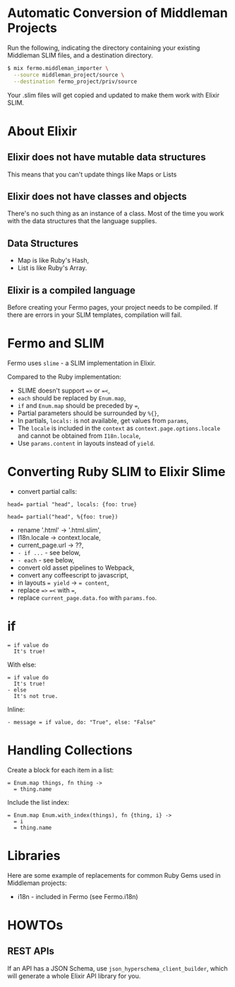 # Automatic Conversion of Middleman Projects

Run the following, indicating the directory containing
your existing Middleman SLIM files, and a destination directory.

```sh
$ mix fermo.middleman_importer \
  --source middleman_project/source \
  --destination fermo_project/priv/source
```

Your .slim files will get copied and updated to make them
work with Elixir SLIM.

# About Elixir

## Elixir does not have mutable data structures

This means that you can't update things like Maps or Lists

## Elixir does not have classes and objects

There's no such thing as an instance of a class. Most of the
time you work with the data structures that the language supplies.

## Data Structures

* Map is like Ruby's Hash,
* List is like Ruby's Array.

## Elixir is a compiled language

Before creating your Fermo pages, your project needs to be compiled.
If there are errors in your SLIM templates, compilation will fail.

# Fermo and SLIM

Fermo uses `slime` - a SLIM implementation in Elixir.

Compared to the Ruby implementation:

* SLIME doesn't support `=>` or `=<`,
* `each` should be replaced by `Enum.map`,
* `if` and `Enum.map` should be preceded by `=`,
* Partial parameters should be surrounded by `%{}`,
* In partials, `locals:` is not available, get values from `params`,
* The `locale` is included in the `context` as `context.page.options.locale`
  and cannot be obtained from `I18n.locale`,
* Use `params.content` in layouts instead of `yield`.

# Converting Ruby SLIM to Elixir Slime

* convert partial calls:

```slim
head= partial "head", locals: {foo: true}
```

```slime
head= partial("head", %{foo: true})
```

* rename '.html' -> '.html.slim',
* I18n.locale -> context.locale,
* current_page.url -> ??,
* `- if ...` - see below,
* `- each` - see below,
* convert old asset pipelines to Webpack,
* convert any coffeescript to javascript,
* in layouts `= yield` -> `= content`,
* replace `=>` `=<` with `=`,
* replace `current_page.data.foo` with `params.foo`.

# if

```
= if value do
  It's true!
```

With else:

```
= if value do
  It's true!
- else
  It's not true.
```

Inline:

```
- message = if value, do: "True", else: "False"
```

# Handling Collections

Create a block for each item in a list:

```
= Enum.map things, fn thing ->
  = thing.name
```

Include the list index:

```
= Enum.map Enum.with_index(things), fn {thing, i} ->
  = i
  = thing.name
```

# Libraries

Here are some example of replacements for common Ruby Gems used in
Middleman projects:

* i18n - included in Fermo (see Fermo.i18n)

# HOWTOs

## REST APIs

If an API has a JSON Schema, use `json_hyperschema_client_builder`,
which will generate a whole Elixir API library for you.

